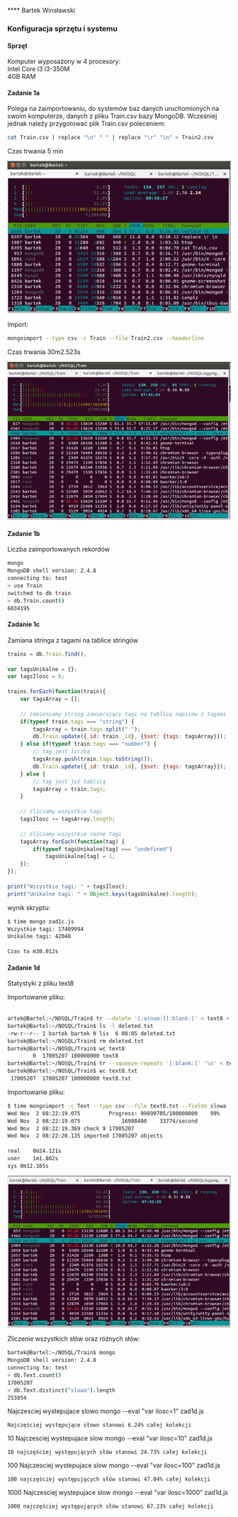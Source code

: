 **** Bartek Winsławski

### Konfiguracja sprzętu i systemu
#### Sprzęt
Komputer wyposażony w 4 procesory:  
Intel Core i3 i3-350M  
4GB RAM


#### Zadanie 1a
Polega na zaimportowaniu, do systemów baz danych uruchomionych na swoim komputerze, danych z pliku Train.csv bazy MongoDB.
Wcześniej jednak należy przygotować plik Train.csv poleceniem:

```sh
cat Train.csv | replace "\n" " " | replace "\r" "\n" > Train2.csv
```
Czas trwania 5 min


![Htop przy wykonywaniu skryptu](../images/bwinslawskiIMG/replace.png)


Import:

```sh
mongoimport --type csv -c Train --file Train2.csv --headerline
```
Czas trwania 30m2.523s


![Htop przy wykonywaniu skryptu](../images/bwinslawskiIMG/train.png)



#### Zadanie 1b
Liczba zaimportowanych rekordów

```sh
mongo
MongoDB shell version: 2.4.8
connecting to: test
> use Train
switched to db train
> db.Train.count()
6034195
```


#### Zadanie 1c
Zamiana stringa z tagami na tablice stringów

```javascript
trains = db.Train.find();

var tagsUnikalne = {};
var tagsIlosc = 0;

trains.forEach(function(train){
    var tagsArray = [];

    // zamieniamy string zawierający tagi na tablicę napisów z tagami
    if(typeof train.tags === "string") {
        tagsArray = train.tags.split(" ");
        db.Train.update({_id: train._id}, {$set: {tags: tagsArray}});
    } else if(typeof train.tags === "number") {
        // tag jest liczbą
        tagsArray.push(train.tags.toString());
        db.Train.update({_id: train._id}, {$set: {tags: tagsArray}});
    } else {
        // tag jest już tablicą
        tagsArray = train.tags;
    }

    // zliczamy wszystkie tagi
    tagsIlosc += tagsArray.length;

    // zliczamy wszystkie różne tagi
    tagsArray.forEach(function(tag) {
        if(typeof tagsUnikalne[tag] === "undefined")
            tagsUnikalne[tag] = 1;
    });
});

print("Wszystkie tagi: " + tagsIlosc);
print("Unikalne tagi: " + Object.keys(tagsUnikalne).length);
```

wynik skryptu:
```sh
$ time mongo zad1c.js
Wszystkie tagi: 17409994
Unikalne tagi: 42048

Czas to	m30.012s

```


#### Zadanie 1d
Statystyki z pliku text8

Importowanie pliku:

```sh

artek@Bartel:~/NOSQL/Train$ tr --delete '[:alnum:][:blank:]' < text8 > deleted.txt
bartek@Bartel:~/NOSQL/Train$ ls -l deleted.txt
-rw-r--r-- 1 bartek bartek 0 lis  6 08:05 deleted.txt
bartek@Bartel:~/NOSQL/Train$ rm deleted.txt
bartek@Bartel:~/NOSQL/Train$ wc text8
        0  17005207 100000000 text8
bartek@Bartel:~/NOSQL/Train$ tr --squeeze-repeats '[:blank:]' '\n' < text8 > text8.txt
bartek@Bartel:~/NOSQL/Train$ wc text8.txt
 17005207  17005207 100000000 text8.txt
```



Importowanie pliku:

```sh
$ time mongoimport -c Text --type csv --file text8.txt --fields slowa
Wed Nov  2 08:22:19.075 		Progress: 99899705/100000000	99%
Wed Nov  2 08:22:19.075 			16988400	33774/second
Wed Nov  2 08:22:19.369 check 9 17005207
Wed Nov  2 08:22:20.135 imported 17005207 objects

real	8m24.121s
user	1m1.802s
sys	0m12.165s

```

![Htop przy wykonywaniu skryptu](../images/bwinslawskiIMG/importText.png)

Zliczenie wszystkich słów oraz różnych słów:

```sh
bartek@Bartel:~/NOSQL/Train$ mongo
MongoDB shell version: 2.4.8
connecting to: test
> db.Text.count()
17005207
> db.Text.distinct("slowa").length
253854

```


Najczesciej wystepujace slowo
mongo --eval "var ilosc=1" zad1d.js
```
Najczęściej występujące słowo stanowi 6.24% całej kolekcji
```


10 Najczesciej wystepujace slow
mongo --eval "var ilosc=10" zad1d.js
```
10 najczęściej występujących słów stanowi 24.73% całej kolekcji
```


100 Najczesciej wystepujace slow
mongo --eval "var ilosc=100" zad1d.js
```
100 najczęściej występujących słów stanowi 47.04% całej kolekcji
```


1000 Najczesciej wystepujace slow
mongo --eval "var ilosc=1000" zad1d.js
```
1000 najczęściej występujących słów stanowi 67.23% całej kolekcji
```
